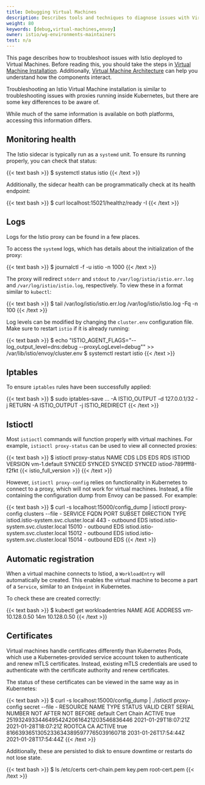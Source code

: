 ```yaml
---
title: Debugging Virtual Machines
description: Describes tools and techniques to diagnose issues with Virtual Machines.
weight: 80
keywords: [debug,virtual-machines,envoy]
owner: istio/wg-environments-maintainers
test: n/a
---
```


This page describes how to troubleshoot issues with Istio deployed to Virtual Machines.
Before reading this, you should take the steps in [Virtual Machine Installation](/es/docs/setup/install/virtual-machine/).
Additionally, [Virtual Machine Architecture](/es/docs/ops/deployment/vm-architecture/) can help you understand how the components interact.

Troubleshooting an Istio Virtual Machine installation is similar to troubleshooting issues with proxies running inside Kubernetes, but there are some key differences to be aware of.

While much of the same information is available on both platforms, accessing this information differs.

## Monitoring health

The Istio sidecar is typically run as a `systemd` unit. To ensure its running properly, you can check that status:

{{< text bash >}}
$ systemctl status istio
{{< /text  >}}

Additionally, the sidecar health can be programmatically check at its health endpoint:

{{< text bash >}}
$ curl localhost:15021/healthz/ready -I
{{< /text  >}}

## Logs

Logs for the Istio proxy can be found in a few places.

To access the `systemd` logs, which has details about the initialization of the proxy:

{{< text bash >}}
$ journalctl -f -u istio -n 1000
{{< /text  >}}

The proxy will redirect `stderr` and `stdout` to `/var/log/istio/istio.err.log` and  `/var/log/istio/istio.log`, respectively.
To view these in a format similar to `kubectl`:

{{< text bash >}}
$ tail /var/log/istio/istio.err.log /var/log/istio/istio.log -Fq -n 100
{{< /text  >}}

Log levels can be modified by changing the `cluster.env` configuration file. Make sure to restart `istio` if it is already running:

{{< text bash >}}
$ echo "ISTIO_AGENT_FLAGS=\"--log_output_level=dns:debug --proxyLogLevel=debug\"" >> /var/lib/istio/envoy/cluster.env
$ systemctl restart istio
{{< /text  >}}

## Iptables

To ensure `iptables` rules have been successfully applied:

{{< text bash >}}
$ sudo iptables-save
...
-A ISTIO_OUTPUT -d 127.0.0.1/32 -j RETURN
-A ISTIO_OUTPUT -j ISTIO_REDIRECT
{{< /text  >}}

## Istioctl

Most `istioctl` commands will function properly with virtual machines. For example, `istioctl proxy-status` can be used to view all connected proxies:

{{< text bash >}}
$ istioctl proxy-status
NAME           CDS        LDS        EDS        RDS      ISTIOD                    VERSION
vm-1.default   SYNCED     SYNCED     SYNCED     SYNCED   istiod-789ffff8-f2fkt     {{< istio_full_version >}}
{{< /text  >}}

However, `istioctl proxy-config` relies on functionality in Kubernetes to connect to a proxy, which will not work for virtual machines.
Instead, a file containing the configuration dump from Envoy can be passed. For example:

{{< text bash >}}
$ curl -s localhost:15000/config_dump | istioctl proxy-config clusters --file -
SERVICE FQDN                            PORT      SUBSET  DIRECTION     TYPE
istiod.istio-system.svc.cluster.local   443       -       outbound      EDS
istiod.istio-system.svc.cluster.local   15010     -       outbound      EDS
istiod.istio-system.svc.cluster.local   15012     -       outbound      EDS
istiod.istio-system.svc.cluster.local   15014     -       outbound      EDS
{{< /text  >}}

## Automatic registration

When a virtual machine connects to Istiod, a `WorkloadEntry` will automatically be created. This enables
the virtual machine to become a part of a `Service`, similar to an `Endpoint` in Kubernetes.

To check these are created correctly:

{{< text bash >}}
$ kubectl get workloadentries
NAME             AGE   ADDRESS
vm-10.128.0.50   14m   10.128.0.50
{{< /text  >}}

## Certificates

Virtual machines handle certificates differently than Kubernetes Pods, which use a Kubernetes-provided service account token
to authenticate and renew mTLS certificates. Instead, existing mTLS credentials are used to authenticate with the certificate authority and
renew certificates.

The status of these certificates can be viewed in the same way as in Kubernetes:

{{< text bash >}}
$ curl -s localhost:15000/config_dump | ./istioctl proxy-config secret --file -
RESOURCE NAME     TYPE           STATUS     VALID CERT     SERIAL NUMBER                               NOT AFTER                NOT BEFORE
default           Cert Chain     ACTIVE     true           251932493344649542420616421203546836446     2021-01-29T18:07:21Z     2021-01-28T18:07:21Z
ROOTCA            CA             ACTIVE     true           81663936513052336343895977765039160718      2031-01-26T17:54:44Z     2021-01-28T17:54:44Z
{{< /text  >}}

Additionally, these are persisted to disk to ensure downtime or restarts do not lose state.

{{< text bash >}}
$ ls /etc/certs
cert-chain.pem  key.pem  root-cert.pem
{{< /text  >}}

